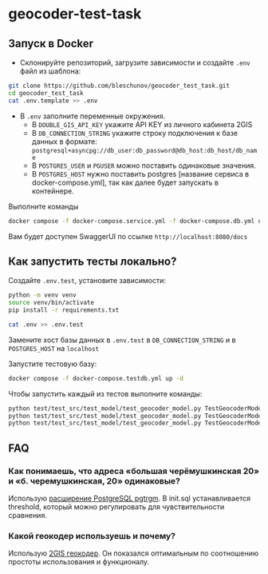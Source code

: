# geocoder-test-task
## Запуск в Docker
- Склонируйте репозиторий, загрузите зависимости и создайте `.env` файл из шаблона:

```bash
git clone https://github.com/bleschunov/geocoder_test_task.git
cd geocoder_test_task
cat .env.template >> .env
```

- В `.env` заполните переменные окружения.
  - В `DOUBLE_GIS_API_KEY` укажите API KEY из личного кабинета 2GIS 
  - В `DB_CONNECTION_STRING` укажите строку подключения к базе данных в формате: `postgresql+asyncpg://db_user:db_password@db_host:db_host/db_name`
  - В `POSTGRES_USER` и `PGUSER` можно поставить одинаковые значения.
  - В `POSTGRES_HOST` нужно поставить postgres [название сервиса в docker-compose.yml], так как далее будет запускать в контейнере.

Выполните команды

```bash
docker compose -f docker-compose.service.yml -f docker-compose.db.yml up 
```

Вам будет доступен SwaggerUI по ссылке `http://localhost:8080/docs`


## Как запустить тесты локально?

Создайте `.env.test`, установите зависимости:

```bash
python -m venv venv
source venv/bin/activate
pip install -r requirements.txt

cat .env >> .env.test
```

Замените хост базы данных в `.env.test` в `DB_CONNECTION_STRING` и в `POSTGRES_HOST` на `localhost`

Запустите тестовую базу:
```bash
docker compose -f docker-compose.testdb.yml up -d
```

Чтобы запустить каждый из тестов выполните команды:

```bash
python test/test_src/test_model/test_geocoder_model.py TestGeocoderModel.test_getting_point_from_cache
python test/test_src/test_model/test_geocoder_model.py TestGeocoderModel.test_getting_point_from_api
python test/test_src/test_model/test_geocoder_model.py TestGeocoderModel.test_exception_404_if_point_is_not_found
```

## FAQ

### Как понимаешь, что адреса «большая черёмушкинская 20» и «б. черемушкинская, 20» одинаковые?
Использую [расширение PostgreSQL pgtrgm](). В init.sql устанавливается threshold, который можно регулировать для чувствительности сравнения.

### Какой геокодер используешь и почему?
Использую [2GIS геокодер](). Он показался оптимальным по соотношению простоты использования и функционалу.


